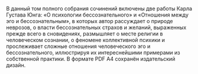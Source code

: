 <!--2024-01-21 22:32:30-->
В данный том полного собрания сочинений включены две работы Карла Густава Юнга: «О психологии бессознательного» и «Отношения между эго и бессознательным», в которых автор рассуждает о природе неврозов, о власти бессознательных страхов и желаний, выраженных прежде всего в сновидениях, размышляет о месте религии в человеческом сознании, о феномене коллективной психики и прослеживает сложные отношения человеческого эго и бессознательного, иллюстрируя их интереснейшими примерами из собственной практики.
В формате PDF A4 сохранён издательский дизайн.